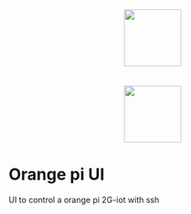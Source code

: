 <div align="center">
    <img src="https://pazimor.github.io/images/RasPi.png" width="100"/>
  <br>
  <br>
  <br>
    <img src="https://www.cpan.org/misc/images/cpan.png" width="100"/>
  <br>
</div>

# Orange pi UI

UI to control a orange pi 2G-iot with ssh
